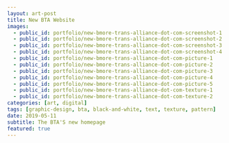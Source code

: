 ```yaml
---
layout: art-post
title: New BTA Website
images:
  - public_id: portfolio/new-bmore-trans-alliance-dot-com-screenshot-1
  - public_id: portfolio/new-bmore-trans-alliance-dot-com-screenshot-2
  - public_id: portfolio/new-bmore-trans-alliance-dot-com-screenshot-3
  - public_id: portfolio/new-bmore-trans-alliance-dot-com-screenshot-4
  - public_id: portfolio/new-bmore-trans-alliance-dot-com-picture-1
  - public_id: portfolio/new-bmore-trans-alliance-dot-com-picture-2
  - public_id: portfolio/new-bmore-trans-alliance-dot-com-picture-3
  - public_id: portfolio/new-bmore-trans-alliance-dot-com-picture-4
  - public_id: portfolio/new-bmore-trans-alliance-dot-com-picture-5
  - public_id: portfolio/new-bmore-trans-alliance-dot-com-texture-1
  - public_id: portfolio/new-bmore-trans-alliance-dot-com-texture-2
categories: [art, digital]
tags: [graphic-design, bta, black-and-white, text, texture, pattern]
date: 2019-05-11
subtitle: The BTA'S new homepage
featured: true
---
```

